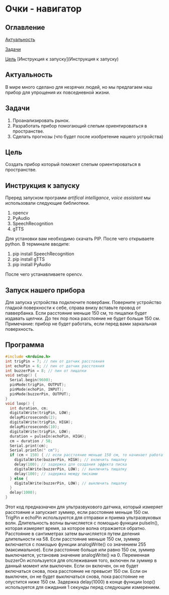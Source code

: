 # Очки - навигатор

## Оглавление
[Актуальность](Актуальность)

[Задачи](Задачи)

[Цель](Цель)
[Инструкция к запуску](Инструкция к запуску)

## Актуальность
В мире много сделано для незрячих людей, но мы предлагаем наш прибор для упрощения их повседневной жизни.

## Задачи
1) Проанализировать рынок.
2) Разработать прибор помогающий слепым ориентироваться в пространстве.
3) Сделать прогнозы (что будет после изобретение нашего устройства)

## Цель

Создать прибор который поможет слепым ориентироваться в пространстве. 


## Инструкция к запуску

Преред запуском программ  *artifical intelligance*, *voice assistant* мы использовали следующие библиотеки.
1) opencv
2) PyAudio
3) SpeechRecognition
4) gTTS

Для установки вам необходимо скачать PIP. После чего открываете python. В терминале вводите:
1) pip install SpeechRecognition
2) pip install gTTS
3) pip install PyAudio

После чего устанавливаете opencv.

## Запуск нашего прибора
Для запуска устройства подключите повербанк. Поверните устройство гладкой поверхности к себе, справа внизу вставьте провод от паввербанка. 
Если расстояние меньше 150 см, то пищалки будет издавать щелчки. До тех пор пока расстояние не будет больше 150 см.
Примечание: прибор не будет работать, если перед вами заркальная поверхность.

## Программа
```c++
#include <Arduino.h>
int trigPin = 7; // пин от датчик расстояния 
int echoPin = 6; // пин от датчик расстояния 
int buzzerPin = 8; // пин от пищалки
void setup() {
  Serial.begin(9600);
  pinMode(trigPin, OUTPUT);
  pinMode(echoPin, INPUT);
  pinMode(buzzerPin, OUTPUT); 
}
void loop() {
  int duration, cm;
  digitalWrite(trigPin, LOW);
  delayMicroseconds(2);
  digitalWrite(trigPin, HIGH);
  delayMicroseconds(10);
  digitalWrite(trigPin, LOW);
  duration = pulseIn(echoPin, HIGH);
  cm = duration / 58;
  Serial.print(cm);
  Serial.println(" cm");
  if (cm < 150) { // если расстояние меньше 150 см, то начинает работать пищалка
    digitalWrite(buzzerPin, HIGH); // включить пищалку
    delay(100); // задержка для создания эффекта писка
    digitalWrite(buzzerPin, LOW); // выключить пищалку
    delay(100); // задержка между писками
  } else {
    digitalWrite(buzzerPin, LOW); // выключить пищалку
  }
  delay(1000);
}
```
Этот код предназначен для ультразвукового датчика, который измеряет расстояние и запускает зуммер, если расстояние меньше 150 см. 
TrigPin и echoPin используются для отправки и приема ультразвуковых волн. Длительность волны вычисляется с помощью функции pulseIn(), которая измеряет время, за которое волна отражается обратно. Расстояние в сантиметрах затем вычисляется путем деления длительности на 58.
Если расстояние меньше 150 см, зуммер включается с помощью функции analogWrite() со значением 255 (максимальное). Если расстояние больше или равно 150 см, зуммер выключается, установив значение analogWrite() на 0.
Переменная buzzerOn используется для отслеживания того, включен ли зуммер в данный момент или выключен. Если он включен, он не будет включаться снова, пока расстояние не превысит 150 см. Если он выключен, он не будет выключаться снова, пока расстояние не опустится ниже 150 см.
Задержка delay(1000) в конце функции loop() используется для ожидания 1 секунды перед следующим измерением.
